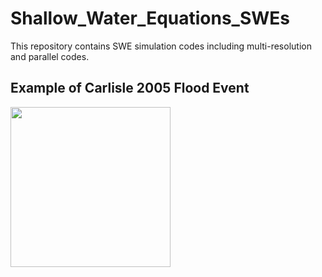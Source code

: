 # Shallow_Water_Equations_SWEs
This repository contains SWE simulation codes including multi-resolution and parallel codes.

## Example of Carlisle 2005 Flood Event
<img src="https://github.com/Amin-Nadimy/Shallow_Water_Equations_-SWE-/commit/fa9de5d28069b4509f49b212476c0720c8299a02#diff-0e11c90554a7ea58ef591bd66b45730a5a7b5b3ff44535229523a39c4fd02117" width="256" />
